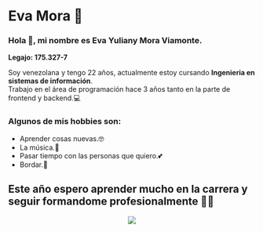 #  Eva Mora  🙌
### Hola 👋, mi nombre es Eva Yuliany Mora Viamonte.    
 **Legajo: 175.327-7**  
 
Soy venezolana  y tengo 22 años, actualmente estoy cursando **Ingenieria en sistemas de información**.  
Trabajo en el área de programación hace 3 años tanto en la parte de frontend y backend.💻  

### Algunos de mis hobbies son:
 - Aprender cosas nuevas.🤓
 - La música.🎤
 - Pasar tiempo con las personas que quiero.💕
 - Bordar.🧵
 
 ## Este año espero aprender mucho en la carrera y seguir formandome profesionalmente 👩‍💻
 <p align="center">
  <img src="https://user-images.githubusercontent.com/75752791/228531065-0585a8e7-9fb7-4217-a648-f765f3baab03.png"/>
</p>
